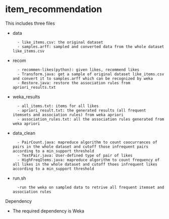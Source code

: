 item_recommendation
====================

This includes three files

* data

		- like_items.csv: the original dataset
		- samples.arff: sampled and converted data from the whole dataset like_items.csv 
* recom

		- recommen-likes(python): given likes, recommend likes 
		- Transform.java: get a sample of original dataset like_items.csv and convert it to samples.arff which can be recognized by weka
		- Restore.java: restore the association rules from apriori_results.txt
* weka_results

		- all_items.txt: items for all likes 
		- apriori_result.txt: the generated results (all frequent itemsets and association rules) from weka apriori
		- association_rules.txt: all the association rules generated from weka apriori
* data_clean

		- PairCount.java: mapreduce algorithm to count coocurrances of pairs in the whole dataset and cutoff those infrequent pairs according to a min_support threshold
		- TextPair.java: User-defined type of pair of likes
		- HighFreqItems.java: mapreduce algorithm to count frequency of all likes in the whole dataset and cutoff thoes infrequent likes according to a min_support threshold

* run.sh
		
		-run the weka on sampled data to retrive all frequent itemset and association rules
		
Dependency

* The required dependency is Weka

